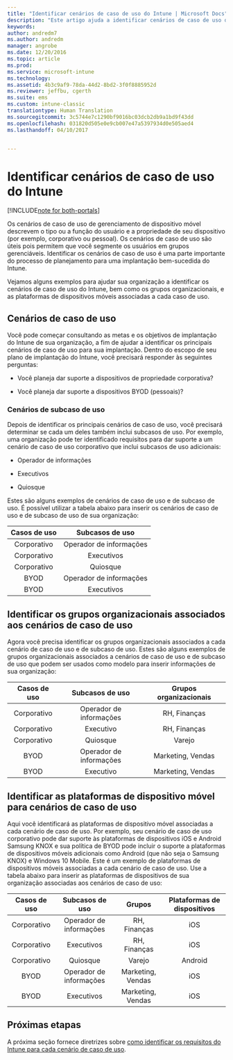```yaml
---
title: "Identificar cenários de caso de uso do Intune | Microsoft Docs"
description: "Este artigo ajuda a identificar cenários de caso de uso do Intune, bem como cenários de subcaso de uso para uma implementação somente em nuvem do Microsoft Intune."
keywords: 
author: andredm7
ms.author: andredm
manager: angrobe
ms.date: 12/20/2016
ms.topic: article
ms.prod: 
ms.service: microsoft-intune
ms.technology: 
ms.assetid: 4b3c9af9-78da-44d2-8bd2-3f0f8885952d
ms.reviewer: jeffbu, cgerth
ms.suite: ems
ms.custom: intune-classic
translationtype: Human Translation
ms.sourcegitcommit: 3c5744e7c1290bf9016bc03dcb2db9a1bd9f43dd
ms.openlocfilehash: 031820d505e0e9cb007e47a5397934d0e505aed4
ms.lasthandoff: 04/10/2017


---
```


# <a name="identify-intune-use-case-scenarios"></a>Identificar cenários de caso de uso do Intune

[!INCLUDE[note for both-portals](../includes/note-for-both-portals.md)]

Os cenários de caso de uso de gerenciamento de dispositivo móvel descrevem o tipo ou a função do usuário e a propriedade de seu dispositivo (por exemplo, corporativo ou pessoal). Os cenários de caso de uso são úteis pois permitem que você segmente os usuários em grupos gerenciáveis. Identificar os cenários de caso de uso é uma parte importante do processo de planejamento para uma implantação bem-sucedida do Intune.

Vejamos alguns exemplos para ajudar sua organização a identificar os cenários de caso de uso do Intune, bem como os grupos organizacionais, e as plataformas de dispositivos móveis associadas a cada caso de uso.

## <a name="use-case-scenarios"></a>Cenários de caso de uso

Você pode começar consultando as metas e os objetivos de implantação do Intune de sua organização, a fim de ajudar a identificar os principais cenários de caso de uso para sua implantação. Dentro do escopo de seu plano de implantação do Intune, você precisará responder às seguintes perguntas:

-   Você planeja dar suporte a dispositivos de propriedade corporativa?

-   Você planeja dar suporte a dispositivos BYOD (pessoais)?

### <a name="sub-use-case-scenarios"></a>Cenários de subcaso de uso

Depois de identificar os principais cenários de caso de uso, você precisará determinar se cada um deles também inclui subcasos de uso. Por exemplo, uma organização pode ter identificado requisitos para dar suporte a um cenário de caso de uso corporativo que inclui subcasos de uso adicionais:

-   Operador de informações

-   Executivos

-   Quiosque

Estes são alguns exemplos de cenários de caso de uso e de subcaso de uso. É possível utilizar a tabela abaixo para inserir os cenários de caso de uso e de subcaso de uso de sua organização:

| **Casos de uso** | **Subcasos de uso** |
|:---:|:---:|
| Corporativo | Operador de informações |              
| Corporativo | Executivos |           
| Corporativo | Quiosque |
| BYOD | Operador de informações |           
| BYOD | Executivos |

## <a name="identify-organizational-groups-associated-with-use-case-scenarios"></a>Identificar os grupos organizacionais associados aos cenários de caso de uso

Agora você precisa identificar os grupos organizacionais associados a cada cenário de caso de uso e de subcaso de uso. Estes são alguns exemplos de grupos organizacionais associados a cenários de caso de uso e de subcaso de uso que podem ser usados como modelo para inserir informações de sua organização:

| **Casos de uso** | **Subcasos de uso** | **Grupos organizacionais** |
|:---:|:---:|:---:|
| Corporativo | Operador de informações | RH, Finanças |               
| Corporativo | Executivo | RH, Finanças |            
| Corporativo | Quiosque | Varejo |
| BYOD | Operador de informações | Marketing, Vendas |            
| BYOD | Executivo | Marketing, Vendas |

## <a name="identify-mobile-device-platforms-for-use-case-scenarios"></a>Identificar as plataformas de dispositivo móvel para cenários de caso de uso

Aqui você identificará as plataformas de dispositivo móvel associadas a cada cenário de caso de uso. Por exemplo, seu cenário de caso de uso corporativo pode dar suporte às plataformas de dispositivos iOS e Android Samsung KNOX e sua política de BYOD pode incluir o suporte a plataformas de dispositivos móveis adicionais como Android (que não seja o Samsung KNOX) e Windows 10 Mobile. Este é um exemplo de plataformas de dispositivos móveis associadas a cada cenário de caso de uso. Use a tabela abaixo para inserir as plataformas de dispositivos de sua organização associadas aos cenários de caso de uso:

| **Casos de uso** | **Subcasos de uso** | **Grupos** | **Plataformas de dispositivos** |   
|:---:|:---:|:---:|:---:|
| Corporativo | Operador de informações | RH, Finanças | iOS |                                                           
| Corporativo | Executivos | RH, Finanças | iOS |                                                           
| Corporativo | Quiosque | Varejo | Android |
| BYOD | Operador de informações | Marketing, Vendas | iOS |                                                           
| BYOD | Executivos | Marketing, Vendas | iOS |

## <a name="next-steps"></a>Próximas etapas

A próxima seção fornece diretrizes sobre [como identificar os requisitos do Intune para cada cenário de caso de uso](section-3-determine-use-case-requirements.md).


